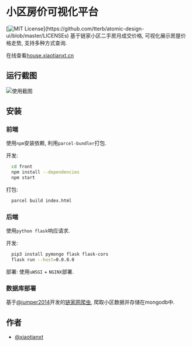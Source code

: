 
# 小区房价可视化平台

[![MIT License](https://img.shields.io/apm/l/atomic-design-ui.svg?)](https://github.com/tterb/atomic-design-ui/blob/master/LICENSEs)
基于链家小区二手房月成交价格, 可视化展示房屋价格走势, 支持多种方式查询.

在线查看[house.xiaotianxt.cn](https://house.xiaotianxt.cn)
## 运行截图

![使用截图](https://tva1.sinaimg.cn/large/008i3skNly1gr9kanmu8aj31dd0u0kjr.jpg)


## 安装

### 前端
使用`npm`安装依赖, 利用`parcel-bundler`打包.

开发: 
```bash 
  cd front
  npm install --dependencies
  npm start
```

打包:
```bash
  parcel build index.html
```

### 后端
使用`python flask`响应请求.

开发:
```bash
  pip3 install pymongo flask flask-cors
  flask run --host=0.0.0.0
```

部署:
使用`uWSGI` + `NGINX`部署.

### 数据库部署

基于[@jumper2014](https://github.com/jumper2014)开发的[链家网爬虫](https://github.com/jumper2014/lianjia-beike-spider), 爬取小区数据并存储在mongodb中.

## 作者

- [@xiaotianxt](https://www.github.com/xiaotianxt)

